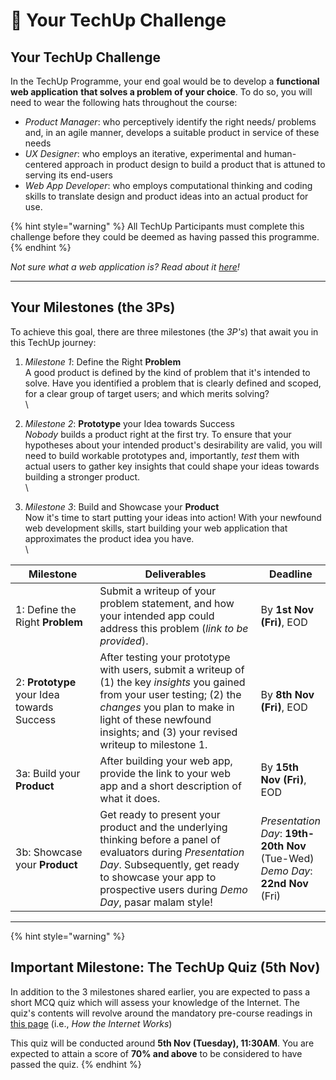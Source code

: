 # 📱 Your TechUp Challenge

## **Your TechUp Challenge**&#x20;

In the TechUp Programme, your end goal would be to develop a **functional web application** **that solves a problem of your choice**. To do so, you will need to wear the following hats throughout the course:&#x20;

* _Product Manager_: who perceptively identify the right needs/ problems and, in an agile manner, develops a suitable product in service of these needs
* _UX Designer_: who employs an iterative, experimental and human-centered approach in product design to build a product that is attuned to serving its end-users
* _Web App Developer_: who employs computational thinking and coding skills to translate design and product ideas into an actual product for use.&#x20;

{% hint style="warning" %}
All TechUp Participants must complete this challenge before they could be deemed as having passed this programme.&#x20;
{% endhint %}

_Not sure what a web application is? Read about it_ [_here_](../supplementary-resources/web-development-and-web-application.md)_!_

***

## **Your Milestones (the 3Ps)**&#x20;

To achieve this goal, there are three milestones (the _3P's_) that await you in this TechUp journey:&#x20;

1. _Milestone 1_: Define the Right **Problem**\
   A good product is defined by the kind of problem that it's intended to solve. Have you identified a problem that is clearly defined and scoped, for a clear group of target users; and which merits solving?  \
   \

2. _Milestone 2_: **Prototype** your Idea towards Success\
   _Nobody_ builds a product right at the first try. To ensure that your hypotheses about your intended product's desirability are valid, you will need to build workable prototypes and, importantly, _test_ them with actual users to gather key insights that could shape your ideas towards building a stronger product. \
   \

3. _Milestone 3_: Build and Showcase your **Product**\
   Now it's time to start putting your ideas into action! With your newfound web development skills, start building your web application that approximates the product idea you have. \
   \


<table><thead><tr><th width="168">Milestone</th><th width="398">Deliverables</th><th>Deadline</th></tr></thead><tbody><tr><td>1: Define the Right <strong>Problem</strong></td><td>Submit a writeup of your problem statement, and how your intended app could address this problem (<em>link to be provided</em>). </td><td>By <strong>1st Nov (Fri)</strong>, EOD</td></tr><tr><td>2: <strong>Prototype</strong> your Idea towards Success</td><td>After testing your prototype with users, submit a writeup of (1) the key <em>insights</em> you gained from your user testing; (2) the <em>changes</em> you plan to make in light of these newfound insights; and (3) your revised writeup to milestone 1. </td><td>By <strong>8th Nov (Fri)</strong>, EOD</td></tr><tr><td>3a: Build your <strong>Product</strong></td><td>After building your web app, provide the link to your web app and a short description of what it does.</td><td>By <strong>15th Nov (Fri)</strong>, EOD</td></tr><tr><td>3b: Showcase your <strong>Product</strong></td><td>Get ready to present your product and the underlying thinking before a panel of evaluators during <em>Presentation Day</em>. Subsequently, get ready to showcase your app to prospective users during <em>Demo Day</em>, pasar malam style!</td><td><em>Presentation Day</em>: <strong>19th-20th Nov</strong> (Tue-Wed)<br><em>Demo Day</em>: <strong>22nd Nov</strong> (Fri)</td></tr></tbody></table>

***

{% hint style="warning" %}
## Important Milestone: The TechUp Quiz (5th Nov)

In addition to the 3 milestones shared earlier, you are expected to pass a short MCQ quiz which will assess your knowledge of the Internet. The quiz's contents will revolve around the mandatory pre-course readings in [this page](../pre-work/mandatory-reading-on-how-the-internet-works.md) (i.e., _How the Internet Works_)

&#x20;This quiz will be conducted around **5th Nov (Tuesday), 11:30AM**. You are expected to attain a score of **70% and above** to be considered to have passed the quiz.&#x20;
{% endhint %}

